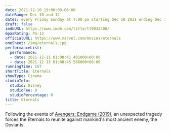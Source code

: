 ```yaml
---
date: 2021-12-10 19:00:00-06:00
dateRange: Dec 10 and 12
dates: every Friday Sunday at 7:00 pm starting Dec 10 2021 ending Dec 12 2021
draft: false
imdbURL: https://www.imdb.com/title/tt9032400/
mpaaRating: PG-13
officialURL: https://www.marvel.com/movies/eternals
oneSheet: /img/eternals.jpg
performanceList:
  performance:
  - date: 2021-12-11 01:00:41.401000+00:00
  - date: 2021-12-13 01:00:45.566000+00:00
runningTime: 157
shortTitle: Eternals
showType: Cinema
studioInfo:
  studio: Disney
  studioFee: 0
  studioPercentage: 0
title: Eternals
---
```


Following the events of [Avengers: Endgame (2019)](https://www.imdb.com/title/tt4154796/), an unexpected tragedy forces the Eternals to reunite against mankind's most ancient enemy, the Deviants.